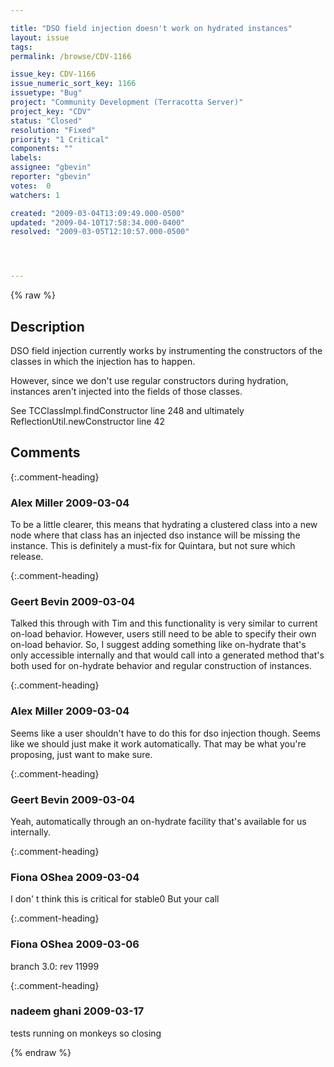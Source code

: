 ```yaml
---

title: "DSO field injection doesn't work on hydrated instances"
layout: issue
tags: 
permalink: /browse/CDV-1166

issue_key: CDV-1166
issue_numeric_sort_key: 1166
issuetype: "Bug"
project: "Community Development (Terracotta Server)"
project_key: "CDV"
status: "Closed"
resolution: "Fixed"
priority: "1 Critical"
components: ""
labels: 
assignee: "gbevin"
reporter: "gbevin"
votes:  0
watchers: 1

created: "2009-03-04T13:09:49.000-0500"
updated: "2009-04-10T17:58:34.000-0400"
resolved: "2009-03-05T12:10:57.000-0500"




---
```


{% raw %}

## Description

<div markdown="1" class="description">

DSO field injection currently works by instrumenting the constructors of the classes in which the injection has to happen.

However, since we don't use regular constructors during hydration, instances aren't injected into the fields of those classes.

See TCClassImpl.findConstructor line 248
and ultimately ReflectionUtil.newConstructor line  42

</div>

## Comments


{:.comment-heading}
### **Alex Miller** <span class="date">2009-03-04</span>

<div markdown="1" class="comment">

To be a little clearer, this means that hydrating a clustered class into a new node where that class has an injected dso instance will be missing the instance.  This is definitely a must-fix for Quintara, but not sure which release.

</div>


{:.comment-heading}
### **Geert Bevin** <span class="date">2009-03-04</span>

<div markdown="1" class="comment">

Talked this through with Tim and this functionality is very similar to current on-load behavior. However, users still need to be able to specify their own on-load behavior. So, I suggest adding something like on-hydrate that's only accessible internally and that would call into a generated method that's both used for on-hydrate behavior and regular construction of instances.

</div>


{:.comment-heading}
### **Alex Miller** <span class="date">2009-03-04</span>

<div markdown="1" class="comment">

Seems like a user shouldn't have to do this for dso injection though.  Seems like we should just make it work automatically.  That may be what you're proposing, just want to make sure.

</div>


{:.comment-heading}
### **Geert Bevin** <span class="date">2009-03-04</span>

<div markdown="1" class="comment">

Yeah, automatically through an on-hydrate facility that's available for us internally.

</div>


{:.comment-heading}
### **Fiona OShea** <span class="date">2009-03-04</span>

<div markdown="1" class="comment">

I don' t think this is critical for stable0
But your call

</div>


{:.comment-heading}
### **Fiona OShea** <span class="date">2009-03-06</span>

<div markdown="1" class="comment">

branch 3.0: rev 11999

</div>


{:.comment-heading}
### **nadeem ghani** <span class="date">2009-03-17</span>

<div markdown="1" class="comment">

tests running on monkeys so closing

</div>



{% endraw %}
